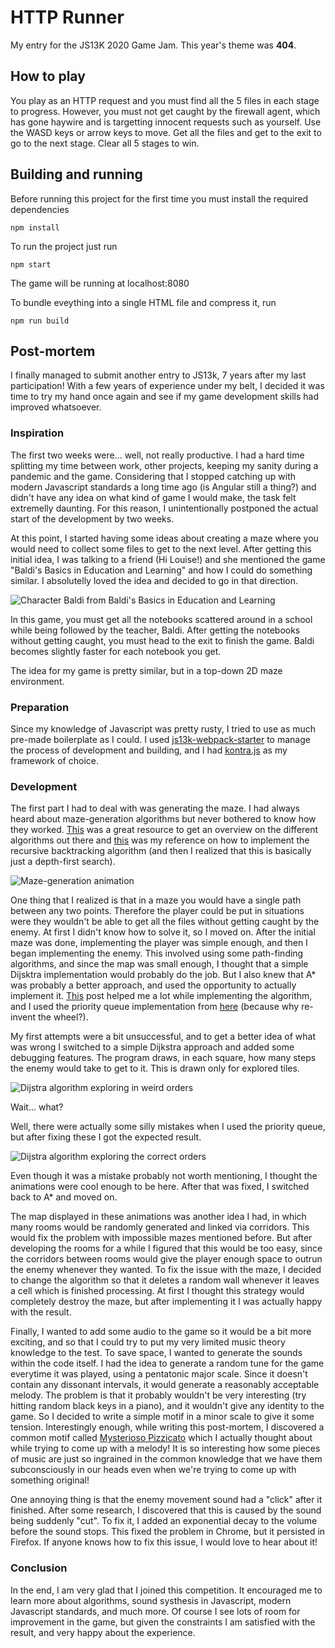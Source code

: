 # HTTP Runner
My entry for the JS13K 2020 Game Jam. This year's theme was **404**.

## How to play

You play as an HTTP request and you must find all the 5 files in each stage to
progress. However, you must not get caught by the firewall agent, which has
gone haywire and is targetting innocent requests such as yourself. Use the
WASD keys or arrow keys to move. Get all the files and get to the exit to go to
the next stage. Clear all 5 stages to win.

## Building and running

Before running this project for the first time you must install the required
dependencies
```
npm install
```

To run the project just run
```
npm start
```

The game will be running at localhost:8080

To bundle eveything into a single HTML file and compress it, run
```
npm run build
```
## Post-mortem

I finally managed to submit another entry to JS13k, 7 years after my last participation! With a few years of experience under my belt, I decided it was time to try my hand once again and see if my game development skills had improved whatsoever.

### Inspiration

The first two weeks were... well, not really productive. I had a hard time splitting my time between work, other projects, keeping my sanity during a pandemic and the game. Considering that I stopped catching up with modern Javascript standards a long time ago (is Angular still a thing?) and didn't have any idea on what kind of game I would make, the task felt extremelly daunting. For this reason, I unintentionally postponed the actual start of the development by two weeks.

At this point, I started having some ideas about creating a maze where you would need to collect some files to get to the next level. After getting this initial idea, I was talking to a friend (Hi Louise!) and she mentioned the game "Baldi's Basics in Education and Learning" and how I could do something similar. I absolutelly loved the idea and decided to go in that direction.

![Character Baldi from Baldi's Basics in Education and Learning](imgs/baldires.webp "Baldi as he prepares to beat you up")

In this game, you must get all the notebooks scattered around in a school while being followed by the teacher, Baldi. After getting the notebooks without getting caught, you must head to the exit to finish the game. Baldi becomes slightly faster for each notebook you get.

The idea for my game is pretty similar, but in a top-down 2D maze environment.

### Preparation

Since my knowledge of Javascript was pretty rusty, I tried to use as much pre-made boilerplate as I could. I used [js13k-webpack-starter](https://github.com/sz-piotr/js13k-webpack-starter) to manage the process of development and building, and I had [kontra.js](https://github.com/straker/kontra) as my framework of choice.

### Development

The first part I had to deal with was generating the maze. I had always heard about maze-generation algorithms but never bothered to know how they worked. [This](http://weblog.jamisbuck.org/2011/2/7/maze-generation-algorithm-recap) was a great resource to get an overview on the different algorithms out there and [this](http://weblog.jamisbuck.org/2010/12/27/maze-generation-recursive-backtracking) was my reference on how to implement the recursive backtracking algorithm (and then I realized that this is basically just a depth-first search).

![Maze-generation animation](imgs/mazegen.gif)

One thing that I realized is that in a maze you would have a single path between any two points. Therefore the player could be put in situations were they wouldn't be able to get all the files without getting caught by the enemy. At first I didn't know how to solve it, so I moved on. After the initial maze was done, implementing the player was simple enough, and then I began implementing the enemy. This involved using some path-finding algorithms, and since the map was small enough, I thought that a simple Dijsktra implementation would probably do the job. But I also knew that A* was probably a better approach, and used the opportunity to actually implement it. [This](https://www.redblobgames.com/pathfinding/a-star/introduction.html) post helped me a lot while implementing the algorithm, and I used the priority queue implementation from [here](https://truetocode.com/binary-treemax-heap-priority-queue-and-implementation-using-javascript/427/) (because why re-invent the wheel?).

My first attempts were a bit unsuccessful, and to get a better idea of what was wrong I switched to a simple Dijkstra approach and added some debugging features. The program draws, in each square, how many steps the enemy would take to get to it. This is drawn only for explored tiles.

![Dijstra algorithm exploring in weird orders](imgs/broken-dijkstra.gif)

Wait... what?

Well, there were actually some silly mistakes when I used the priority queue, but after fixing these I got the expected result.

![Dijstra algorithm exploring the correct orders](imgs/good-dijkstra.gif)

Even though it was a mistake probably not worth mentioning, I thought the animations were cool enough to be here. After that was fixed, I switched back to A* and moved on.

The map displayed in these animations was another idea I had, in which many rooms would be randomly generated and linked via corridors. This would fix the problem with impossible mazes mentioned before. But after developing the rooms for a while I figured that this would be too easy, since the corridors between rooms would give the player enough space to outrun the enemy whenever they wanted. To fix the issue with the maze, I decided to change the algorithm so that it deletes a random wall whenever it leaves a cell which is finished processing. At first I thought this strategy would completely destroy the maze, but after implementing it I was actually happy with the result.

Finally, I wanted to add some audio to the game so it would be a bit more exciting, and so that I could try to put my very limited music theory knowledge to the test. To save space, I wanted to generate the sounds within the code itself. I had the idea to generate a random tune for the game everytime it was played, using a pentatonic major scale. Since it doesn't contain any dissonant intervals, it would generate a reasonably acceptable melody. The problem is that it probably wouldn't be very interesting (try hitting random black keys in a piano), and it wouldn't give any identity to the game. So I decided to write a simple motif in a minor scale to give it some tension. Interestingly enough, while writing this post-mortem, I discovered a common motif called [Mysterioso Pizzicato](https://en.wikipedia.org/wiki/Mysterioso_Pizzicato) which I actually thought about while trying to come up with a melody! It is so interesting how some pieces of music are just so ingrained in the common knowledge that we have them subconsciously in our heads even when we're trying to come up with something original!

One annoying thing is that the enemy movement sound had a "click" after it finished. After some research, I discovered that this is caused by the sound being suddenly "cut". To fix it, I added an exponential decay to the volume before the sound stops. This fixed the problem in Chrome, but it persisted in Firefox. If anyone knows how to fix this issue, I would love to hear about it!

### Conclusion
In the end, I am very glad that I joined this competition. It encouraged me to learn more about algorithms, sound systhesis in Javascript, modern Javascript standards, and much more. Of course I see lots of room for improvement in the game, but given the constraints I am satisfied with the result, and very happy about the experience.
